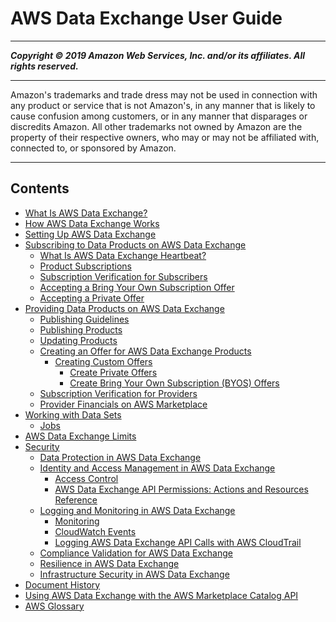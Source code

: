 # AWS Data Exchange User Guide 

-----
*****Copyright &copy; 2019 Amazon Web Services, Inc. and/or its affiliates. All rights reserved.*****

-----
Amazon's trademarks and trade dress may not be used in 
     connection with any product or service that is not Amazon's, 
     in any manner that is likely to cause confusion among customers, 
     or in any manner that disparages or discredits Amazon. All other 
     trademarks not owned by Amazon are the property of their respective
     owners, who may or may not be affiliated with, connected to, or 
     sponsored by Amazon.

-----
## Contents
+ [What Is AWS Data Exchange?](what-is.md)
+ [How AWS Data Exchange Works](how-it-works.md)
+ [Setting Up AWS Data Exchange](setting-up.md)
+ [Subscribing to Data Products on AWS Data Exchange](subscribe-to-data-sets.md)
   + [What Is AWS Data Exchange Heartbeat?](heartbeat.md)
   + [Product Subscriptions](product-subscriptions.md)
   + [Subscription Verification for Subscribers](subscription-verification-sub.md)
   + [Accepting a Bring Your Own Subscription Offer](subscribe-to-byos-offer.md)
   + [Accepting a Private Offer](subscribe-to-private-offer.md)
+ [Providing Data Products on AWS Data Exchange](providing-data-sets.md)
   + [Publishing Guidelines](publishing-guidelines.md)
   + [Publishing Products](publishing-products.md)
   + [Updating Products](updating-products.md)
   + [Creating an Offer for AWS Data Exchange Products](prepare-offers.md)
      + [Creating Custom Offers](create-custom-offers.md)
         + [Create Private Offers](private-offer-configuration.md)
         + [Create Bring Your Own Subscription (BYOS) Offers](create-byos-offers.md)
   + [Subscription Verification for Providers](subscription-verification-pro.md)
   + [Provider Financials on AWS Marketplace](provider-financials.md)
+ [Working with Data Sets](data-sets.md)
   + [Jobs](jobs.md)
+ [AWS Data Exchange Limits](limits.md)
+ [Security](security.md)
   + [Data Protection in AWS Data Exchange](data-proctection.md)
   + [Identity and Access Management in AWS Data Exchange](auth-access.md)
      + [Access Control](access-control.md)
      + [AWS Data Exchange API Permissions: Actions and Resources Reference](api-permissions-ref.md)
   + [Logging and Monitoring in AWS Data Exchange](logging-and-monitoring.md)
      + [Monitoring](monitoring-overview.md)
      + [CloudWatch Events](cloudwatch-events.md)
      + [Logging AWS Data Exchange API Calls with AWS CloudTrail](logging-api-calls-with-cloudtrail.md)
   + [Compliance Validation for AWS Data Exchange](compliance-program-info.md)
   + [Resilience in AWS Data Exchange](disaster-recovery-resiliency.md)
   + [Infrastructure Security in AWS Data Exchange](infrastructure-security.md)
+ [Document History](doc-history.md)
+ [Using AWS Data Exchange with the AWS Marketplace Catalog API](appendices.md)
+ [AWS Glossary](glossary.md)